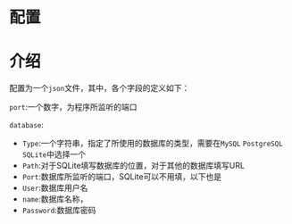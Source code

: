 # 配置
# 介绍
配置为一个`json`文件，其中，各个字段的定义如下：

`port`:一个数字，为程序所监听的端口

`database`:
- `Type`:一个字符串，指定了所使用的数据库的类型，需要在`MySQL` `PostgreSQL` `SQLite`中选择一个
- `Path`:对于SQLite填写数据库的位置，对于其他的数据库填写URL
- `Port`:数据库所监听的端口，SQLite可以不用填，以下也是
- `User`:数据库用户名
- `name`:数据库名称，
- `Password`:数据库密码
